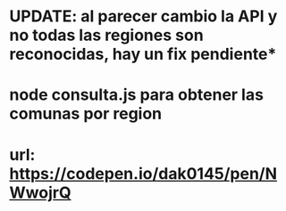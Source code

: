 # UPDATE: al parecer cambio la API y no todas las regiones son reconocidas, hay un fix pendiente*

# node consulta.js para obtener las comunas por region

# url: https://codepen.io/dak0145/pen/NWwojrQ
